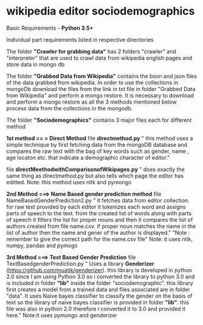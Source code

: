 # wikipedia editor sociodemographics

Basic Requirements - **Python 3.5+**

Individual part requirements listed in respective directories

The folder **"Crawler for grabbing data"** has 2 folders "crawler" and "interpreter" that are used to crawl data from wikipedia english pages and store data in mongo db

The folder **"Grabbed Data from Wikipedia"** contains the bson and json files of the data grabbed from wikipedia.
In order to use the collections in mongoDb download the files from the link in txt file in folder "Grabbed Data from Wikipedia"
and perform a mongo restore.
It is necessary to download and perform a mongo restore as all the 3 methods mentioned below process data from the collections in the mongodb.

The folder **"Sociodemographics"** contains 3 major files each for different method

**1st method == > Direct Method**
file **directmethod.py**
  " this method uses a simple technique by first fetching data from the mongoDB database and compares the raw text with the bag of key         words such as gender, name , age locaton etc. that indicate a demographic character of editor."

file **directMeethodwithComparisonofWikipages.py**
  " does exactly the same thing as directmethod.py but also tells which page the editor has editted.
 Note: this method uses nltk and pymongo


**2nd Method ===> Name Based gender prediction method**
  file NameBasedGenderPrediction2.py
  " it fetches data from editor collection. for raw text provided by each editor it tokenizes each word and assigns parts of speech to the text. from the created list of words along with parts of speech it filters the list for proper nouns and then it compares the list of authors created from file name.csv. if proper noun matches the name in the list of author then the name and gener of the author is  displayed."
  "Note : remember to give the correct path for the name.csv file"
  Note: it uses nltk, numpy, pandas and pymogo
  

**3rd Method ===> Text Based Gender Prediction**
  file TextBasedgenderPrediction.py
  " Uses a library **Genderizer** (https://github.com/muatik/genderizer). this library is developed in python 2.0 since I am using Python 3.0 so i converted the library to python 3.0 and is included in folder **"lib"** inside the folder "sociodemographic". this library first creates a model from a trained data and files associated are in folder "data". It uses Naive bayes classifier to classify the gender on the basis of text so the library of naive bayes classifier is provided in folder **"lib"**. this file was also in python 2.0 therefore i converted it to 3.0 and provided it here."
Note:it uses pymongo and genderizer
